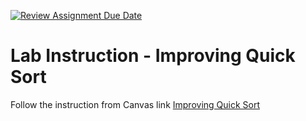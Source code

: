 [![Review Assignment Due Date](https://classroom.github.com/assets/deadline-readme-button-24ddc0f5d75046c5622901739e7c5dd533143b0c8e959d652212380cedb1ea36.svg)](https://classroom.github.com/a/U_bVe8My)
# Lab Instruction - Improving Quick Sort

Follow the instruction from Canvas link [Improving Quick Sort](https://awstechu.instructure.com/courses/517/assignments/36052)

